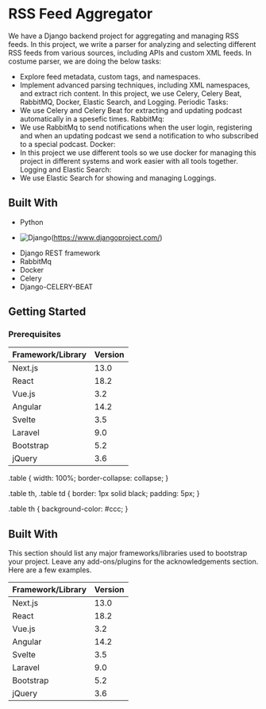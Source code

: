 # RSS Feed Aggregator
We have a Django backend project for aggregating and managing RSS feeds. In this project, we write a parser for analyzing and selecting different RSS feeds from various sources, including APIs and custom XML feeds.
In costume parser, we are doing the below tasks:
+ Explore feed metadata, custom tags, and namespaces.
+ Implement advanced parsing techniques, including XML namespaces, and extract rich content.
In this project, we use Celery, Celery Beat, RabbitMQ, Docker, Elastic Search, and Logging.
Periodic Tasks:
+ We use Celery and Celery Beat for extracting and updating podcast automatically in a spesefic times.
RabbitMq:
+ We use RabbitMq to send notifications when the user login, registering and when an updating podcast we send a notification to who subscribed to a special podcast.
Docker:
+ In this project we use different tools so we use docker for managing this project in different systems and work easier with all tools together.
Logging and Elastic Search:
+ We use Elastic Search for showing and managing Loggings.
## Built With
+ Python

* ![Django](#092E20)(https://www.djangoproject.com/)
+ Django REST framework
+ RabbitMq
+ Docker
+ Celery
+ Django-CELERY-BEAT

## Getting Started
### Prerequisites

| Framework/Library | Version |
|---|---|
| Next.js | 13.0 |
| React | 18.2 |
| Vue.js | 3.2 |
| Angular | 14.2 |
| Svelte | 3.5 |
| Laravel | 9.0 |
| Bootstrap | 5.2 |
| jQuery | 3.6 |

.table {
  width: 100%;
  border-collapse: collapse;
}

.table th,
.table td {
  border: 1px solid black;
  padding: 5px;
}

.table th {
  background-color: #ccc;
}

## Built With

This section should list any major frameworks/libraries used to bootstrap your project. Leave any add-ons/plugins for
the acknowledgements section. Here are a few examples.

| Framework/Library | Version |
|---|---|
| Next.js | 13.0 |
| React | 18.2 |
| Vue.js | 3.2 |
| Angular | 14.2 |
| Svelte | 3.5 |
| Laravel | 9.0 |
| Bootstrap | 5.2 |
| jQuery | 3.6 |
